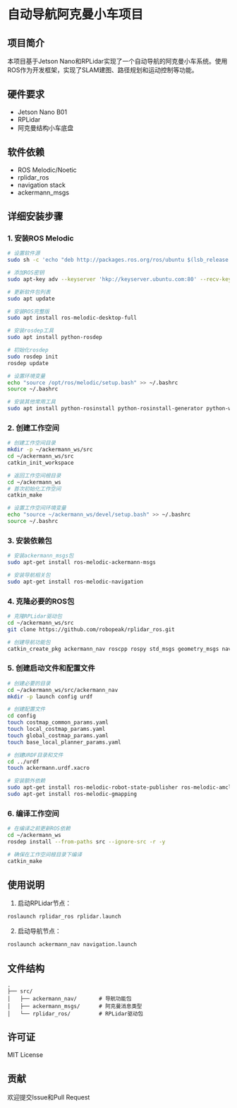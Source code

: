 # 自动导航阿克曼小车项目

## 项目简介
本项目基于Jetson Nano和RPLidar实现了一个自动导航的阿克曼小车系统。使用ROS作为开发框架，实现了SLAM建图、路径规划和运动控制等功能。

## 硬件要求
- Jetson Nano B01
- RPLidar
- 阿克曼结构小车底盘

## 软件依赖
- ROS Melodic/Noetic
- rplidar_ros
- navigation stack
- ackermann_msgs

## 详细安装步骤

### 1. 安装ROS Melodic
```bash
# 设置软件源
sudo sh -c 'echo "deb http://packages.ros.org/ros/ubuntu $(lsb_release -sc) main" > /etc/apt/sources.list.d/ros-latest.list'

# 添加ROS密钥
sudo apt-key adv --keyserver 'hkp://keyserver.ubuntu.com:80' --recv-key C1CF6E31E6BADE8868B172B4F42ED6FBAB17C654

# 更新软件包列表
sudo apt update

# 安装ROS完整版
sudo apt install ros-melodic-desktop-full

# 安装rosdep工具
sudo apt install python-rosdep

# 初始化rosdep
sudo rosdep init
rosdep update

# 设置环境变量
echo "source /opt/ros/melodic/setup.bash" >> ~/.bashrc
source ~/.bashrc

# 安装其他常用工具
sudo apt install python-rosinstall python-rosinstall-generator python-wstool build-essential
```

### 2. 创建工作空间
```bash
# 创建工作空间目录
mkdir -p ~/ackermann_ws/src
cd ~/ackermann_ws/src
catkin_init_workspace

# 返回工作空间根目录
cd ~/ackermann_ws
# 首次初始化工作空间
catkin_make

# 设置工作空间环境变量
echo "source ~/ackermann_ws/devel/setup.bash" >> ~/.bashrc
source ~/.bashrc
```

### 3. 安装依赖包
```bash
# 安装ackermann_msgs包
sudo apt-get install ros-melodic-ackermann-msgs

# 安装导航相关包
sudo apt-get install ros-melodic-navigation
```

### 4. 克隆必要的ROS包
```bash
# 克隆RPLidar驱动包
cd ~/ackermann_ws/src
git clone https://github.com/robopeak/rplidar_ros.git

# 创建导航功能包
catkin_create_pkg ackermann_nav roscpp rospy std_msgs geometry_msgs nav_msgs ackermann_msgs tf2 tf2_ros
```

### 5. 创建启动文件和配置文件
```bash
# 创建必要的目录
cd ~/ackermann_ws/src/ackermann_nav
mkdir -p launch config urdf

# 创建配置文件
cd config
touch costmap_common_params.yaml
touch local_costmap_params.yaml
touch global_costmap_params.yaml
touch base_local_planner_params.yaml

# 创建URDF目录和文件
cd ../urdf
touch ackermann.urdf.xacro

# 安装额外依赖
sudo apt-get install ros-melodic-robot-state-publisher ros-melodic-amcl ros-melodic-move-base ros-melodic-map-server
sudo apt-get install ros-melodic-gmapping
```

### 6. 编译工作空间
```bash
# 在编译之前更新ROS依赖
cd ~/ackermann_ws
rosdep install --from-paths src --ignore-src -r -y

# 确保在工作空间根目录下编译
catkin_make
```

## 使用说明
1. 启动RPLidar节点：
```bash
roslaunch rplidar_ros rplidar.launch
```

2. 启动导航节点：
```bash
roslaunch ackermann_nav navigation.launch
```

## 文件结构
```
.
├── src/
│   ├── ackermann_nav/       # 导航功能包
│   ├── ackermann_msgs/      # 阿克曼消息类型
│   └── rplidar_ros/         # RPLidar驱动包
```

## 许可证
MIT License

## 贡献
欢迎提交Issue和Pull Request